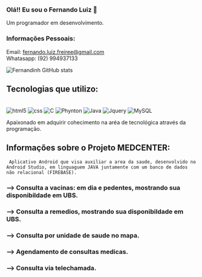 ### Olá!! Eu sou o Fernando Luiz 👋
Um programador em desenvolvimento.

### Informações Pessoais:
Email: fernando.luiz.freiree@gmail.com <br/>
Whatasapp: (92) 994937133


![Fernandinh GitHub stats](https://github-readme-stats.vercel.app/api?username=Fernandinh&show_icons=true&theme=dracula)

## Tecnologias que  utilizo:
<div style = "display: inline_block"> <br/>
   <img align = "center" alt = "html5" src = "https://img.shields.io/badge/HTML-239120?style=for-the-badge&logo=html5&logoColor=white">
   <img align = "center" alt = "css" src = "https://img.shields.io/badge/CSS-239120?&style=for-the-badge&logo=css3&logoColor=white">
   <img align = "center" alt = "C" src = "https://img.shields.io/badge/C%23-239120?style=for-the-badge&logo=c-sharp&logoColor=white">
     <img align = "center" alt = "Phynton" src = "https://img.shields.io/badge/Python-14354C?style=for-the-badge&logo=python&logoColor=white">
   <img align = "center" alt = "Java" src = "https://img.shields.io/badge/Java-ED8B00?style=for-the-badge&logo=openjdk&logoColor=white">
   <img align = "center" alt = "Jquery" src = "https://img.shields.io/badge/jQuery-0769AD?style=for-the-badge&logo=jquery&logoColor=white">
  <img align = "center" alt = "MySQL" src = "https://img.shields.io/badge/MySQL-00000F?style=for-the-badge&logo=mysql&logoColor=white">
  </div>
  
  Apaixonado em adquirir cohecimento na aréa de tecnológica através da programação. <br/>
  
  ## Informações sobre o Projeto MEDCENTER:
     Aplicativo Android que visa auxiliar a area da saude, desenvolvido no Android Studio, em linguaguem JAVA juntamente com um banco de dados não relacional (FIREBASE).

### --> Consulta a vacinas: em dia e pedentes, mostrando sua disponibildade em UBS. <br/>
### --> Consulta a remedios, mostrando sua disponibildade em UBS. <br/>
### -->  Consulta por unidade de saude no mapa. <br/>
### --> Agendamento de consultas medicas. <br/>
### --> Consulta via telechamada. <br/>
